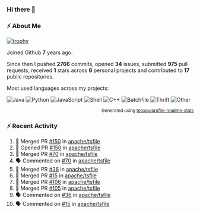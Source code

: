### Hi there 👋

### :zap: About Me

[![trophy](https://github-profile-trophy.vercel.app/?username=HTHou&theme=onedark)](https://github.com/ryo-ma/github-profile-trophy)
   
Joined Github **7** years ago.

Since then I pushed **2766** commits, opened **34** issues, submitted **975** pull requests, received **1** stars across **6** personal projects and contributed to **17** public repositories.

Most used languages across my projects:

![Java](https://img.shields.io/static/v1?style=flat-square&label=%E2%A0%80&color=555&labelColor=%23b07219&message=Java%EF%B8%B196.4%25)
![Python](https://img.shields.io/static/v1?style=flat-square&label=%E2%A0%80&color=555&labelColor=%233572A5&message=Python%EF%B8%B10.8%25)
![JavaScript](https://img.shields.io/static/v1?style=flat-square&label=%E2%A0%80&color=555&labelColor=%23f1e05a&message=JavaScript%EF%B8%B10.6%25)
![Shell](https://img.shields.io/static/v1?style=flat-square&label=%E2%A0%80&color=555&labelColor=%2389e051&message=Shell%EF%B8%B10.4%25)
![C++](https://img.shields.io/static/v1?style=flat-square&label=%E2%A0%80&color=555&labelColor=%23f34b7d&message=C%2B%2B%EF%B8%B10.4%25)
![Batchfile](https://img.shields.io/static/v1?style=flat-square&label=%E2%A0%80&color=555&labelColor=%23C1F12E&message=Batchfile%EF%B8%B10.3%25)
![Thrift](https://img.shields.io/static/v1?style=flat-square&label=%E2%A0%80&color=555&labelColor=%23D12127&message=Thrift%EF%B8%B10.2%25)
![Other](https://img.shields.io/static/v1?style=flat-square&label=%E2%A0%80&color=555&labelColor=%23ededed&message=Other%EF%B8%B10.4%25)

<p align="right"><sub>Generated using <a href="https://github.com/marketplace/actions/profile-readme-stats">teoxoy/profile-readme-stats</a></sub></p>


<!--![](https://github.com/HTHou/HTHou/blob/output/github-contribution-grid-snake.svg)-->

<!--![Haonan Hou's github stats](https://github-readme-stats.vercel.app/api?username=HTHou&count_private=true&show_icons=true&theme=onedark)-->

<!--![Haonan Hou's wakatime stats](https://github-readme-stats.vercel.app/api/wakatime?username=HTHou&layout=compact&theme=onedark)-->

<!--![Top Langs](https://github-readme-stats.vercel.app/api/top-langs/?username=HTHou&theme=onedark&layout=compact)-->

### :zap: Recent Activity
<!--START_SECTION:activity-->
1. 🎉 Merged PR [#150](https://github.com/apache/tsfile/pull/150) in [apache/tsfile](https://github.com/apache/tsfile)
2. 💪 Opened PR [#150](https://github.com/apache/tsfile/pull/150) in [apache/tsfile](https://github.com/apache/tsfile)
3. 🎉 Merged PR [#70](https://github.com/apache/tsfile/pull/70) in [apache/tsfile](https://github.com/apache/tsfile)
4. 🗣 Commented on [#70](https://github.com/apache/tsfile/pull/70#issuecomment-2208932668) in [apache/tsfile](https://github.com/apache/tsfile)
5. 🎉 Merged PR [#36](https://github.com/apache/tsfile/pull/36) in [apache/tsfile](https://github.com/apache/tsfile)
6. 🎉 Merged PR [#15](https://github.com/apache/tsfile/pull/15) in [apache/tsfile](https://github.com/apache/tsfile)
7. 🎉 Merged PR [#106](https://github.com/apache/tsfile/pull/106) in [apache/tsfile](https://github.com/apache/tsfile)
8. 🎉 Merged PR [#105](https://github.com/apache/tsfile/pull/105) in [apache/tsfile](https://github.com/apache/tsfile)
9. 🗣 Commented on [#36](https://github.com/apache/tsfile/pull/36#issuecomment-2208896395) in [apache/tsfile](https://github.com/apache/tsfile)
10. 🗣 Commented on [#15](https://github.com/apache/tsfile/pull/15#issuecomment-2208894161) in [apache/tsfile](https://github.com/apache/tsfile)
<!--END_SECTION:activity-->

<!--
**HTHou/HTHou** is a ✨ _special_ ✨ repository because its `README.md` (this file) appears on your GitHub profile.

Here are some ideas to get you started:

- 🔭 I’m currently working on ...
- 🌱 I’m currently learning ...
- 👯 I’m looking to collaborate on ...
- 🤔 I’m looking for help with ...
- 💬 Ask me about ...
- 📫 How to reach me: ...
- 😄 Pronouns: ...
- ⚡ Fun fact: ...
-->
